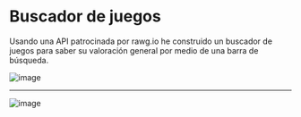 # Buscador de juegos
Usando una API patrocinada por rawg.io he construido un buscador de juegos para saber su valoración general por medio de una barra de búsqueda.

![image](https://github.com/huparelaa/Game-searcher/assets/81880485/99b5d5cf-0264-45bf-a64a-dae1c34465b0)

---
![image](https://github.com/huparelaa/Undertale_Mixer/assets/81880485/8943f00a-8437-4d06-8ab4-e105a90c70e6)
